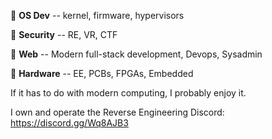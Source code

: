 🔸 **OS Dev** -- kernel, firmware, hypervisors

🔸 **Security** -- RE, VR, CTF

🔸 **Web** -- Modern full-stack development, Devops, Sysadmin

🔸 **Hardware** -- EE, PCBs, FPGAs, Embedded

If it has to do with modern computing, I probably enjoy it.

I own and operate the Reverse Engineering Discord: https://discord.gg/Wq8AJB3
